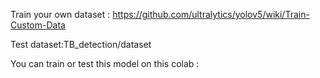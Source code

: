 Train your own dataset : https://github.com/ultralytics/yolov5/wiki/Train-Custom-Data

Test dataset:TB_detection/dataset

You can train or test this model on this colab :
